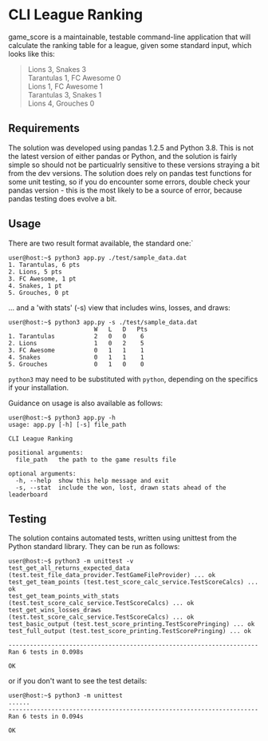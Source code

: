 # CLI League Ranking

game_score is a maintainable, testable command-line application that will calculate the ranking table for a league, given some standard input, which looks like this:

>Lions 3, Snakes 3  
>Tarantulas 1, FC Awesome 0  
>Lions 1, FC Awesome 1  
>Tarantulas 3, Snakes 1  
>Lions 4, Grouches 0  

## Requirements

The solution was developed using pandas 1.2.5 and Python 3.8. This is not the latest version of either pandas or Python, and the solution is fairly simple so should not be particualrly sensitive to these versions straying a bit from the dev versions. The solution does rely on pandas test functions for some unit testing, so if you do encounter some errors, double check your pandas version - this is the most likely to be a source of error, because pandas testing does evolve a bit.

## Usage

There are two result format available, the standard one:`

```shell
user@host:~$ python3 app.py ./test/sample_data.dat
1. Tarantulas, 6 pts
2. Lions, 5 pts
3. FC Awesome, 1 pt
4. Snakes, 1 pt
5. Grouches, 0 pt
```
... and a 'with stats' (-s) view that includes wins, losses, and draws:

```shell
user@host:~$ python3 app.py -s ./test/sample_data.dat
                        W   L   D   Pts
1. Tarantulas           2   0   0    6
2. Lions                1   0   2    5
3. FC Awesome           0   1   1    1
4. Snakes               0   1   1    1
5. Grouches             0   1   0    0
```

`python3` may need to be substituted with `python`, depending on the specifics if your installation.

Guidance on usage is also available as follows:

```shell
user@host:~$ python3 app.py -h
usage: app.py [-h] [-s] file_path

CLI League Ranking

positional arguments:
  file_path   the path to the game results file

optional arguments:
  -h, --help  show this help message and exit
  -s, --stat  include the won, lost, drawn stats ahead of the leaderboard
```

## Testing

The solution contains automated tests, written using unittest from the Python standard library. They can be run as follows:


```shell
user@host:~$ python3 -m unittest -v
test_get_all_returns_expected_data (test.test_file_data_provider.TestGameFileProvider) ... ok
test_get_team_points (test.test_score_calc_service.TestScoreCalcs) ... ok
test_get_team_points_with_stats (test.test_score_calc_service.TestScoreCalcs) ... ok
test_get_wins_losses_draws (test.test_score_calc_service.TestScoreCalcs) ... ok
test_basic_output (test.test_score_printing.TestScorePringing) ... ok
test_full_output (test.test_score_printing.TestScorePringing) ... ok

----------------------------------------------------------------------
Ran 6 tests in 0.098s

OK
```

or if you don't want to see the test details:

```shell
user@host:~$ python3 -m unittest
......
----------------------------------------------------------------------
Ran 6 tests in 0.094s

OK
```
